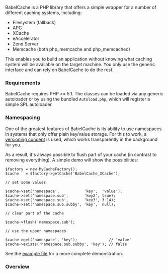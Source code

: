 BabelCache is a PHP library that offers a simple wrapper for a number of
different caching systems, including:

- Filesystem (fallback)
- APC
- XCache
- eAccelerator
- Zend Server
- Memcache (both php_memcache and php_memcached)

This enables you to build an application without knowing what caching system
will be available on the target machine. You only use the generic interface and
can rely on BabelCache to do the rest.

### Requirements

BabelCache requires PHP >= 5.1. The classes can be loaded via any generic
autoloader or by using the bundled `Autoload.php`, which will register a simple
SPL autoloader.

### Namespacing

One of the greatest features of BabelCache is its ability to use namespaces in
systems that only offer plain key/value storage. For this to work, a [versioning
concept](versioning.html) is used, which works transparently in the background
for you.

As a result, it's always possible to flush part of your cache (in contrast to
removing everything). A simple demo will show the possibilities:

~~~php~~~
$factory = new MyCacheFactory();
$cache   = $factory->getCache('BabelCache_XCache');

// set some values

$cache->set('namespace',           'key',  'value');
$cache->set('namespace.sub',       'key2', true);
$cache->set('namespace.sub',       'key3', 3.14);
$cache->set('namespace.sub.subby', 'key',  null);

// clear part of the cache

$cache->flush('namespace.sub');

// use the upper namespaces

$cache->get('namespace', 'key');              // 'value'
$cache->exists('namespace.sub.subby', 'key'); // false
~~~

See the [example file](example.html) for a more complete demonstration.

### Overview
